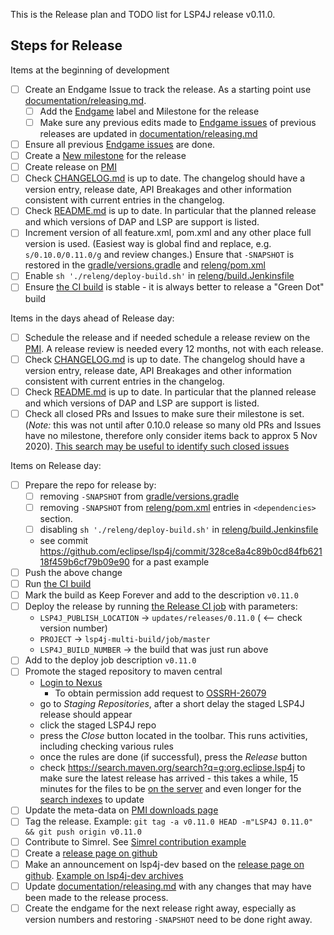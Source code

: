 This is the Release plan and TODO list for LSP4J release v0.11.0.

## Steps for Release

Items at the beginning of development

- [ ] Create an Endgame Issue to track the release. As a starting point use [documentation/releasing.md](https://github.com/eclipse/lsp4j/blob/master/documentation/releasing.md).
    - [ ] Add the [Endgame](https://github.com/eclipse/lsp4j/labels/endgame) label and Milestone for the release
    - [ ] Make sure any previous edits made to [Endgame issues](https://github.com/eclipse/lsp4j/labels/endgame) of previous releases are updated in [documentation/releasing.md](https://github.com/eclipse/lsp4j/blob/master/documentation/releasing.md)
- [ ] Ensure all previous [Endgame issues](https://github.com/eclipse/lsp4j/labels/endgame) are done.
- [ ] Create a [New milestone](https://github.com/eclipse/lsp4j/milestones/new) for the release
- [ ] Create release on [PMI](https://projects.eclipse.org/projects/technology.lsp4j)
- [ ] Check [CHANGELOG.md](https://github.com/eclipse/lsp4j/blob/master/CHANGELOG.md) is up to date. The changelog should have a version entry, release date, API Breakages and other information consistent with current entries in the changelog.
- [ ] Check [README.md](https://github.com/eclipse/lsp4j/blob/master/README.md) is up to date. In particular that the planned release and which versions of DAP and LSP are support is listed.
- [ ] Increment version of all feature.xml, pom.xml and any other place full version is used. (Easiest way is global find and replace, e.g. `s/0.10.0/0.11.0/g` and review changes.) Ensure that `-SNAPSHOT` is restored in the [gradle/versions.gradle](https://github.com/eclipse/lsp4j/blob/master/gradle/versions.gradle) and  [releng/pom.xml](https://github.com/eclipse/lsp4j/blob/master/releng/pom.xml)
- [ ] Enable `sh './releng/deploy-build.sh'` in [releng/build.Jenkinsfile](https://github.com/eclipse/lsp4j/blob/master/releng/build.Jenkinsfile) 
- [ ] Ensure [the CI build](https://ci.eclipse.org/lsp4j/job/lsp4j-multi-build/job/master/) is stable - it is always better to release a "Green Dot" build

Items in the days ahead of Release day:

- [ ] Schedule the release and if needed schedule a release review on the [PMI](https://projects.eclipse.org/projects/technology.lsp4j). A release review is needed every 12 months, not with each release.
- [ ] Check [CHANGELOG.md](https://github.com/eclipse/lsp4j/blob/master/CHANGELOG.md) is up to date. The changelog should have a version entry, release date, API Breakages and other information consistent with current entries in the changelog.
- [ ] Check [README.md](https://github.com/eclipse/lsp4j/blob/master/README.md) is up to date. In particular that the planned release and which versions of DAP and LSP are support is listed.
- [ ] Check all closed PRs and Issues to make sure their milestone is set. (*Note:* this was not until after 0.10.0 release so many old PRs and Issues have no milestone, therefore only consider items back to approx 5 Nov 2020). [This search may be useful to identify such closed issues](https://github.com/eclipse/lsp4j/issues?q=is%3Aclosed+no%3Amilestone+updated%3A%3E%3D2020-11-06)

Items on Release day:

- [ ] Prepare the repo for release by:
    - [ ] removing `-SNAPSHOT` from [gradle/versions.gradle](https://github.com/eclipse/lsp4j/blob/master/gradle/versions.gradle)
    - [ ] removing `-SNAPSHOT` from [releng/pom.xml](https://github.com/eclipse/lsp4j/blob/master/releng/pom.xml) entries in `<dependencies>` section.
    - [ ] disabling `sh './releng/deploy-build.sh'` in [releng/build.Jenkinsfile](https://github.com/eclipse/lsp4j/blob/master/releng/build.Jenkinsfile) 
    - see commit https://github.com/eclipse/lsp4j/commit/328ce8a4c89b0cd84fb62118f459b6cf79b09e90 for a past example
- [ ] Push the above change
- [ ] Run [the CI build](https://ci.eclipse.org/lsp4j/job/lsp4j-multi-build/job/master/)
- [ ] Mark the build as Keep Forever and add to the description `v0.11.0`
- [ ] Deploy the release by running [the Release CI job](https://ci.eclipse.org/lsp4j/job/lsp4j-release-eclipse) with parameters:
    - `LSP4J_PUBLISH_LOCATION` -> `updates/releases/0.11.0` ( <-- check version number)
    - `PROJECT` -> `lsp4j-multi-build/job/master`
    - `LSP4J_BUILD_NUMBER` -> the build that was just run above
- [ ] Add to the deploy job description `v0.11.0`
- [ ] Promote the staged repository to maven central
    - [Login to Nexus](https://oss.sonatype.org/#stagingRepositories)
        - To obtain permission add request to [OSSRH-26079](https://issues.sonatype.org/browse/OSSRH-26079)
    - go to *Staging Repositories*, after a short delay the staged LSP4J release should appear
    - click the staged LSP4J repo
    - press the *Close* button located in the toolbar. This runs activities, including checking various rules
    - once the rules are done (if successful), press the *Release* button
    - check https://search.maven.org/search?q=g:org.eclipse.lsp4j to make sure the latest release has arrived - this takes a while, 15 minutes for the files to be [on the server](https://repo1.maven.org/maven2/org/eclipse/lsp4j/org.eclipse.lsp4j/) and even longer for the [search indexes](https://search.maven.org/search?q=g:org.eclipse.lsp4j) to update
- [ ] Update the meta-data on [PMI downloads page](https://projects.eclipse.org/projects/technology.lsp4j/downloads)
- [ ] Tag the release. Example: `git tag -a v0.11.0 HEAD -m"LSP4J 0.11.0" && git push origin v0.11.0`
- [ ] Contribute to Simrel. See [Simrel contribution example](https://git.eclipse.org/r/#/c/158624/)
- [ ] Create a [release page on github](https://github.com/eclipse/lsp4j/releases/new)
- [ ] Make an announcement on lsp4j-dev based on the [release page on github](https://github.com/eclipse/lsp4j/releases/tag/v0.11.0). [Example on lsp4j-dev archives](https://www.eclipse.org/lists/lsp4j-dev/msg00063.html)
- [ ] Update [documentation/releasing.md](https://github.com/eclipse/lsp4j/blob/master/documentation/releasing.md) with any changes that may have been made to the release process.
- [ ] Create the endgame for the next release right away, especially as version numbers and restoring `-SNAPSHOT` need to be done right away.
